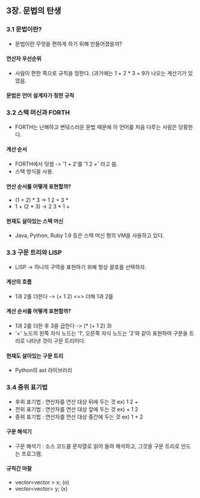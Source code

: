 ## 3장. 문법의 탄생
### 3.1 문법이란?
- 문법이란 무엇을 편하게 하기 위해 만들어졌을까?

#### 연산자 우선순위
- 사람이 편한 쪽으로 규칙을 정한다. (과거에는 1 + 2 * 3 = 9가 나오는 계산기가 있었음.

#### 문법은 언어 설계자가 정한 규칙

### 3.2 스택 머신과 FORTH
- FORTH는 난해하고 변덖스러운 문법 때문에 이 언어를 처음 다루는 사람은 당황한다.

#### 계산 순서
- FORTH에서 덧셈 -> '1 + 2'를 '1 2 +' 라고 씀.
- 스택 방식을 사용.

#### 연산 순서를 어떻게 표현할까?
- (1 + 2) * 3 -> 1 2 + 3 *
- 1 + (2 * 3) -> 2 3 * 1 +

#### 현재도 살아있는 스택 머신
- Java, Python, Ruby 1.9 등은 스택 머신 형의 VM을 사용하고 있다.

### 3.3 구문 트리와 LISP
- LISP -> 하나의 구역을 표현하기 위해 항상 괄호를 선택하자.

#### 계산의 흐름
- 1과 2를 더한다 -> (+ 1 2) <=> 더해 1과 2를

#### 계산 순서를 어떻게 표현할까?
- 1과 2를 더한 후 3을 곱한다 -> (* (+ 1 2) 3)
- '+' 노드의 왼쪽 자식 노드는 '1', 오른쪽 자식 노드는 '2'와 같이 표현하여 구문을 트리로 나타낸 것이 구문 트리이다.

#### 현재도 살아있는 구문 트리
- Python의 ast 라이브러리

### 3.4 중위 표기법
- 후위 표기법 : 연산자를 연산 대상 뒤에 두는 것 ex) 1 2 +
- 전위 표기법 : 연산자를 연산 대상 앞에 두는 것 ex) + 1 2
- 중위 표기법 : 연산자를 연산 대상 중간에 두는 것 ex) 1 + 2

#### 구문 해석기
- 구문 해석기 : 소스 코드를 문자열로 읽어 들여 해석하고, 그것을 구문 트리로 만드는 프로그램.

#### 규칙간 마찰
- vector<vector<int> > x; (o) 
- vector<vector<int>> y; (x)
